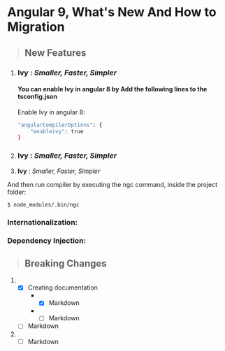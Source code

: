 # Angular 9, What's New And How to Migration

>## New Features


1. ### Ivy : *Smaller, Faster, Simpler* 
	#### You can enable Ivy in angular 8 by Add the following lines to the tsconfig.json 
	Enable Ivy in angular 8:

	```bash
	"angularCompilerOptions": {
		"enableivy": true
	}
	```

2. ### Ivy : *Smaller, Faster, Simpler* 
3. **Ivy** : *Smaller, Faster, Simpler* 



And then run compiler by executing the ngc command, inside the project folder:

```
$ node_modules/.bin/ngc
```

### Internationalization:

### Dependency Injection:


>## Breaking Changes

1. - [x] Creating documentation
     * - [x] Markdown
      * - [ ] Markdown
    - [ ] Markdown
1. - [ ] Markdown
